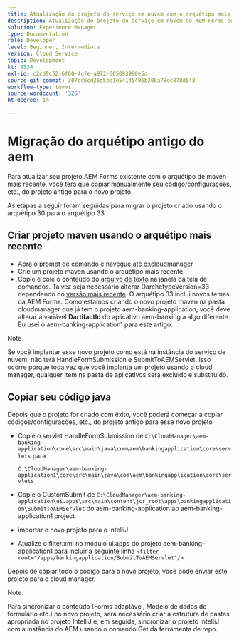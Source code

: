 ```yaml
---
title: Atualização do projeto do serviço em nuvem com o arquétipo mais recente
description: Atualização do projeto do serviço em nuvem do AEM Forms com o arquétipo mais recente
solution: Experience Manager
type: Documentation
role: Developer
level: Beginner, Intermediate
version: Cloud Service
topic: Development
kt: 9534
exl-id: c2cd9c52-6f00-4cfe-a972-665093990e5d
source-git-commit: 307ed6cd25d5be1e54145406b206a78ec878d548
workflow-type: tm+mt
source-wordcount: '326'
ht-degree: 1%

---
```


# Migração do arquétipo antigo do aem

Para atualizar seu projeto AEM Forms existente com o arquétipo de maven mais recente, você terá que copiar manualmente seu código/configurações, etc., do projeto antigo para o novo projeto.

As etapas a seguir foram seguidas para migrar o projeto criado usando o arquétipo 30 para o arquétipo 33

## Criar projeto maven usando o arquétipo mais recente

* Abra o prompt de comando e navegue até c:\cloudmanager
* Crie um projeto maven usando o arquétipo mais recente.
* Copie e cole o conteúdo do [arquivo de texto](assets/creating-maven-project.txt) na janela da tela de comandos. Talvez seja necessário alterar DarchetypeVersion=33 dependendo do [versão mais recente](https://github.com/adobe/aem-project-archetype/releases). O arquétipo 33 inclui novos temas da AEM Forms.
Como estamos criando o novo projeto maven na pasta cloudmanager que já tem o projeto aem-banking-application, você deve alterar a variável **DartifactId** do aplicativo aem-banking a algo diferente. Eu usei o aem-banking-application1 para este artigo.

>[!NOTE]
>
>Se você implantar esse novo projeto como está na instância do serviço de nuvem, não terá HandleFormSubmission e SubmitToAEMServlet. Isso ocorre porque toda vez que você implanta um projeto usando o cloud manager, qualquer item na pasta de aplicativos será excluído e substituído.

## Copiar seu código java

Depois que o projeto for criado com êxito, você poderá começar a copiar códigos/configurações, etc., do projeto antigo para esse novo projeto

* Copie o servlet HandleFormSubmission de ```C:\CloudManager\aem-banking-application\core\src\main\java\com\aem\bankingapplication\core\servlets```
para

   ```C:\CloudManager\aem-banking-application1\core\src\main\java\com\aem\bankingapplication\core\servlets```

* Copie o CustomSubmit de
   ```C:\CloudManager\aem-banking-application\ui.apps\src\main\content\jcr_root\apps\bankingapplication\SubmitToAEMServlet``` do aem-banking-application ao aem-banking-application1 project

* importar o novo projeto para o IntelliJ

* Atualize o filter.xml no módulo ui.apps do projeto aem-banking-application1 para incluir a seguinte linha
   ```<filter root="/apps/bankingapplication/SubmitToAEMServlet"/>```

Depois de copiar todo o código para o novo projeto, você pode enviar este projeto para o cloud manager.

>[!NOTE]
>
>Para sincronizar o conteúdo (Forms adaptável, Modelo de dados de formulário etc.) no novo projeto, será necessário criar a estrutura de pastas apropriada no projeto IntelliJ e, em seguida, sincronizar o projeto IntelliJ com a instância do AEM usando o comando Get da ferramenta de repo.
